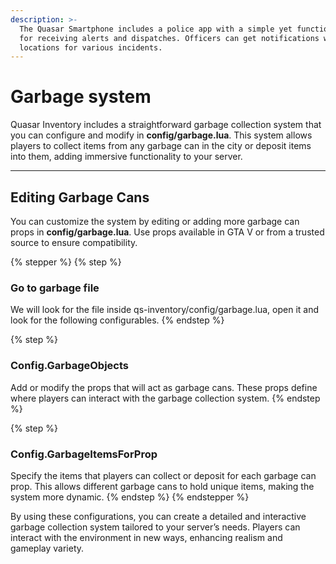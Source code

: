 ```yaml
---
description: >-
  The Quasar Smartphone includes a police app with a simple yet functional MDT
  for receiving alerts and dispatches. Officers can get notifications with
  locations for various incidents.
---
```


# Garbage system

Quasar Inventory includes a straightforward garbage collection system that you can configure and modify in **config/garbage.lua**. This system allows players to collect items from any garbage can in the city or deposit items into them, adding immersive functionality to your server.

***

## Editing Garbage Cans

You can customize the system by editing or adding more garbage can props in **config/garbage.lua**. Use props available in GTA V or from a trusted source to ensure compatibility.

{% stepper %}
{% step %}
### Go to garbage file

We will look for the file inside qs-inventory/config/garbage.lua, open it and look for the following configurables.
{% endstep %}

{% step %}
### **Config.GarbageObjects**

Add or modify the props that will act as garbage cans. These props define where players can interact with the garbage collection system.
{% endstep %}

{% step %}
### **Config.GarbageItemsForProp**

Specify the items that players can collect or deposit for each garbage can prop. This allows different garbage cans to hold unique items, making the system more dynamic.
{% endstep %}
{% endstepper %}

By using these configurations, you can create a detailed and interactive garbage collection system tailored to your server’s needs. Players can interact with the environment in new ways, enhancing realism and gameplay variety.
